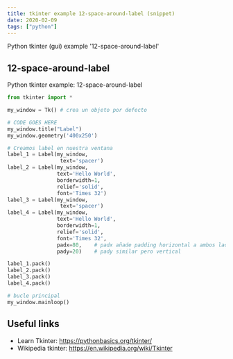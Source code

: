 ```yaml
---
title: tkinter example 12-space-around-label (snippet)
date: 2020-02-09
tags: ["python"]
---
```

Python tkinter (gui) example '12-space-around-label'


## 12-space-around-label

Python tkinter example: 12-space-around-label

```python
from tkinter import *

my_window = Tk() # crea un objeto por defecto

# CODE GOES HERE
my_window.title("Label")
my_window.geometry('400x250')

# Creamos label en nuestra ventana
label_1 = Label(my_window,
                 text='spacer')
label_2 = Label(my_window,
                text='Hello World',
                borderwidth=1,
                relief='solid',
                font='Times 32')
label_3 = Label(my_window,
                 text='spacer')
label_4 = Label(my_window,
                text='Hello World',
                borderwidth=1,
                relief='solid',
                font='Times 32',
                padx=80,    # padx añade padding horizontal a ambos lados
                pady=20)    # pady similar pero vertical

label_1.pack()
label_2.pack()
label_3.pack()
label_4.pack()

# bucle principal
my_window.mainloop()

```

## Useful links

- Learn Tkinter: https://pythonbasics.org/tkinter/
- Wikipedia tkinter: https://en.wikipedia.org/wiki/Tkinter
